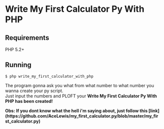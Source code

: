 # Write My First Calculator Py With PHP

## Requirements

PHP 5.2+

## Running

`$ php write_my_first_calculator_with_php`

<p>
The program gonna ask you what from what number to what number you wanna create your py script.<br/>
Just input the numbers and PLOFT your <strong><blink>Write My First Calculator Py With PHP has been created!</blink></strong>
</p>
<b>Obs: If you dont know what the hell i'm saying about, just follow this [link](https://github.com/AceLewis/my_first_calculator.py/blob/master/my_first_calculator.py)</b>

